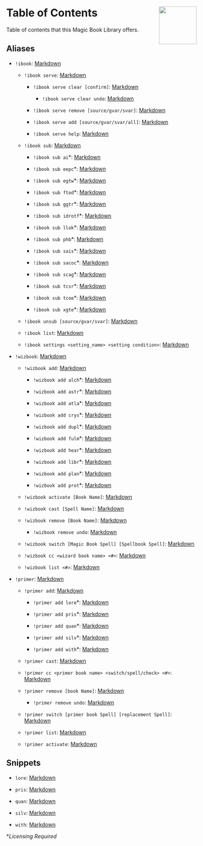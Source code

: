 <h1>Table of Contents<img align="right" src="./Code/Images/image.png" width="100px"></h1>

Table of contents that this Magic Book Library offers.

## Aliases
- `!ibook`: [Markdown](./Code/Aliases/ibook/ibook.md)

    - `!ibook serve`: [Markdown](./Code/Aliases/ibook/serve/serve.md)

        - `!ibook serve clear [confirm]`: [Markdown](./Code/Aliases/ibook/serve/clear/clear.md)

            - `!ibook serve clear undo`: [Markdown](./Code/Aliases/ibook/serve/clear/undo/undo.md)

        - `!ibook serve remove [source/gvar/svar]`: [Markdown](./Code/Aliases/ibook/serve/remove/remove.md)

        - `!ibook serve add [source/gvar/svar/all]`: [Markdown](./Code/Aliases/ibook/serve/add/add.md)

        - `!ibook serve help`: [Markdown](./Code/Aliases/ibook/serve/help/help.md)

    - `!ibook sub`: [Markdown](./Code/Aliases/ibook/sub/sub.md)
        - `!ibook sub ai`*: [Markdown](./Code/Aliases/ibook/sub/ai/ai.md)

        - `!ibook sub eepc`*: [Markdown](./Code/Aliases/ibook/sub/eepc/eepc.md)

        - `!ibook sub egtw`*: [Markdown](./Code/Aliases/ibook/sub/egtw/egtw.md)

        - `!ibook sub ftod`*: [Markdown](./Code/Aliases/ibook/sub/egtw/egtw.md)

        - `!ibook sub ggtr`*: [Markdown](./Code/Aliases/ibook/sub/ggtr/ggtr.md)

        - `!ibook sub idrotf`*: [Markdown](./Code/Aliases/ibook/sub/idrotf/idrotf.md)

        - `!ibook sub llok`*: [Markdown](./Code/Aliases/ibook/sub/llok/llok.md)

        - `!ibook sub phb`*: [Markdown](./Code/Aliases/ibook/sub/phb/phb.md)

        - `!ibook sub sais`*: [Markdown](./Code/Aliases/ibook/sub/sais/sais.md)

        - `!ibook sub sacoc`*: [Markdown](./Code/Aliases/ibook/sub/sacoc/sacoc.md)

        - `!ibook sub scag`*: [Markdown](./Code/Aliases/ibook/sub/scag/scag.md)

        - `!ibook sub tcsr`*: [Markdown](./Code/Aliases/ibook/sub/tcsr/tcsr.md)

        - `!ibook sub tcoe`*: [Markdown](./Code/Aliases/ibook/sub/tcoe/tcoe.md)

        - `!ibook sub xgte`*: [Markdown](./Code/Aliases/ibook/sub/xgte/xgte.md)

    -  `!ibook unsub [source/gvar/svar]`: [Markdown](./Code/Aliases/ibook/unsub/unsub.md)
    
    - `!ibook list`: [Markdown](./Code/Aliases/ibook/list/list.md)

    - `!ibook settings <setting_name> <setting condition>`: [Markdown](./Code/Aliases/ibook/settings/settings.md)

- `!wizbook`: [Markdown](./Code/Aliases/wizbook/wizbook.md)
    - `!wizbook add`: [Markdown](./Code/Aliases/wizbook/add/add.md)
        
        - `!wizbook add alch`*: [Markdown](./Code/Aliases/wizbook/add/alch/alch.md)

        - `!wizbook add astr`*: [Markdown](./Code/Aliases/wizbook/add/astr/astr.md)

        - `!wizbook add atla`*: [Markdown](./Code/Aliases/wizbook/add/atla/atla.md)

        - `!wizbook add crys`*: [Markdown](./Code/Aliases/wizbook/add/crys/crys.md)

        - `!wizbook add dupl`*: [Markdown](./Code/Aliases/wizbook/add/dupl/dupl.md)

        - `!wizbook add fulm`*: [Markdown](./Code/Aliases/wizbook/add/fulm/ulm.md)

        - `!wizbook add hear`*: [Markdown](./Code/Aliases/wizbook/add/hear/hear.md)

        - `!wizbook add libr`*: [Markdown](./Code/Aliases/wizbook/add/libr/libr.md)

        - `!wizbook add plan`*: [Markdown](./Code/Aliases/wizbook/add/plan/plan.md)

        - `!wizbook add prot`*: [Markdown](./Code/Aliases/wizbook/add/prot/prot.md)

    -  `!wizbook activate [Book Name]`: [Markdown](./Code/Aliases/wizbook/activate/activate.md)

    -  `!wizbook cast [Spell Name]`: [Markdown](./Code/Aliases/wizbook/cast/cast.md)

    -  `!wizbook remove [Book Name]`: [Markdown](./Code/Aliases/wizbook/remove/remove.md)

        - `!wizbook remove undo`: [Markdown](./Code/Aliases/wizbook/remove/undo/undo.md)

    -  `!wizbook switch [Magic Book Spell] [Spellbook Spell]`: [Markdown](./Code/Aliases/wizbook/switch/switch.md)

    -  `!wizbook cc <wizard book name> <#>`: [Markdown](./Code/Aliases/wizbook/switch/switch.md)

    -  `!wizbook list <#>`: [Markdown](./Code/Aliases/wizbook/list/list.md)

- `!primer`: [Markdown](./Code/Aliases/primer/primer.md)
    - `!primer add`: [Markdown](./Code/Aliases/primer/add/add.md)

        -  `!primer add lore`*: [Markdown](./Code/Aliases/primer/add/lore/lore.md)

        -  `!primer add pris`*: [Markdown](./Code/Aliases/primer/add/pris/pris.md)

        -  `!primer add quan`*: [Markdown](./Code/Aliases/primer/add/quan/quan.md)

        -  `!primer add silv`*: [Markdown](./Code/Aliases/primer/add/silv/silv.md)

        -  `!primer add with`*: [Markdown](./Code/Aliases/primer/add/with/with.md)

    -  `!primer cast`: [Markdown](./Code/Aliases/primer/cast/cast.md)

    -  `!primer cc <primer book name> <switch/spell/check> <#>`: [Markdown](./Code/Aliases/primer/cc/cc.md)

    - `!primer remove [book Name]`: [Markdown](./Code/Aliases/primer/remove/remove.md)

        - `!primer remove undo`: [Markdown](./Code/Aliases/primer/remove/undo/undo.md)

    - `!primer switch [primer book Spell] [replacement Spell]`: [Markdown](./Code/Aliases/primer/switch/switch.md)

    - `!primer list`: [Markdown](./Code/Aliases/primer/list/list.md)

    - `!primer activate`: [Markdown](./Code/Aliases/primer/activate/activate.md)

## Snippets

- `lore`: [Markdown](./Code/Snippet/primer/lore/lore.md)

- `pris`: [Markdown](./Code/Snippet/primer/pris/pris.md)

- `quan`: [Markdown](./Code/Snippet/primer/quan/quan.md)

- `silv`: [Markdown](./Code/Snippet/primer/silv/silv.md)

- `with`: [Markdown](./Code/Snippet/primer/with/with.md)

**Licensing Required*